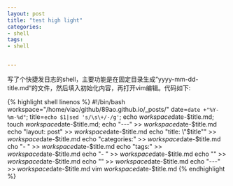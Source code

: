 ```yaml
---
layout: post
title: "test high light"
categories:
- shell
tags:
- shell


---
```

写了个快捷发日志的shell，主要功能是在固定目录生成”yyyy-mm-dd-title.md“的文件，然后填入初始化内容，再打开vim编辑。代码如下:

{% highlight shell linenos %}
#!/bin/bash
workspace="/home/viao/github/89ao.github.io/_posts/"
date=`date +"%Y-%m-%d"`;
title=`echo $1|sed 's/\s\+/-/g'`;
echo $workspace$date-$title.md;
touch $workspace$date-$title.md;
echo "---" >> $workspace$date-$title.md
echo "layout: post" >> $workspace$date-$title.md
echo "title: \"$title\"" >> $workspace$date-$title.md
echo "categories:" >> $workspace$date-$title.md
cho "- " >> $workspace$date-$title.md
echo "tags:" >> $workspace$date-$title.md
echo "- " >> $workspace$date-$title.md
echo "" >> $workspace$date-$title.md
echo "" >> $workspace$date-$title.md
echo "---" >> $workspace$date-$title.md
vim $workspace$date-$title.md
{% endhighlight %}
